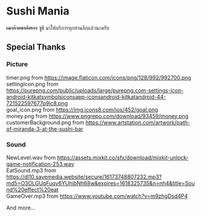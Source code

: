 # Sushi Mania
~~เฉาก๊วยชากังราว~~ ซูชิ มาให้บริการทุกท่านอีกแล้วนะครับ

## Special Thanks

### Picture
timer.png from https://image.flaticon.com/icons/png/128/992/992700.png <br>
settingIcon.png from https://purepng.com/public/uploads/large/purepng.com-settings-icon-android-kitkatsymbolsiconsapp-iconsandroid-kitkatandroid-44-721522597677p9lc8.png <br>
goal_icon.png from https://img.icons8.com/ios/452/goal.png <br>
money.png from https://www.pngrepo.com/download/93459/money.png <br>
customerBackground.png from https://www.artstation.com/artwork/path-of-miranda-3-at-the-sushi-bar <br>

### Sound
NewLevel.wav from https://assets.mixkit.co/sfx/download/mixkit-unlock-game-notification-253.wav <br>
EatSound.mp3 from https://dl10.savemedia.website/secure/16173748807232.mp3?md5=O3OLGUqFuqy6YUhibNh68w&expires=1618325735&n=nh4&title=Sound%20effect%20eat <br>
GameOver.mp3 from https://www.youtube.com/watch?v=m9zhgDsd4P4 <br>

And more...
	
